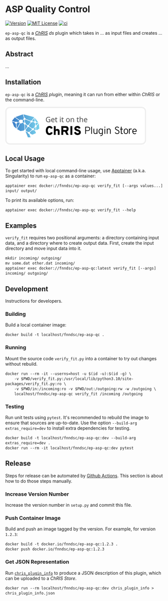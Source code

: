 # ASP Quality Control

[![Version](https://img.shields.io/docker/v/fnndsc/ep-asp-qc?sort=semver)](https://hub.docker.com/r/fnndsc/ep-asp-qc)
[![MIT License](https://img.shields.io/github/license/fnndsc/ep-asp-qc)](https://github.com/FNNDSC/ep-asp-qc/blob/main/LICENSE)
[![ci](https://github.com/FNNDSC/ep-asp-qc/actions/workflows/ci.yml/badge.svg)](https://github.com/FNNDSC/ep-asp-qc/actions/workflows/ci.yml)

`ep-asp-qc` is a [_ChRIS_](https://chrisproject.org/)
_ds_ plugin which takes in ...  as input files and
creates ... as output files.

## Abstract

...

## Installation

`ep-asp-qc` is a _[ChRIS](https://chrisproject.org/) plugin_, meaning it can
run from either within _ChRIS_ or the command-line.

[![Get it from chrisstore.co](https://raw.githubusercontent.com/FNNDSC/ChRIS_store_ui/963938c241636e4c3dc4753ee1327f56cb82d8b5/src/assets/public/badges/light.svg)](https://chrisstore.co/plugin/ep-asp-qc)

## Local Usage

To get started with local command-line usage, use [Apptainer](https://apptainer.org/)
(a.k.a. Singularity) to run `ep-asp-qc` as a container:

```shell
apptainer exec docker://fnndsc/ep-asp-qc verify_fit [--args values...] input/ output/
```

To print its available options, run:

```shell
apptainer exec docker://fnndsc/ep-asp-qc verify_fit --help
```

## Examples

`verify_fit` requires two positional arguments: a directory containing
input data, and a directory where to create output data.
First, create the input directory and move input data into it.

```shell
mkdir incoming/ outgoing/
mv some.dat other.dat incoming/
apptainer exec docker://fnndsc/ep-asp-qc:latest verify_fit [--args] incoming/ outgoing/
```

## Development

Instructions for developers.

### Building

Build a local container image:

```shell
docker build -t localhost/fnndsc/ep-asp-qc .
```

### Running

Mount the source code `verify_fit.py` into a container to try out changes without rebuild.

```shell
docker run --rm -it --userns=host -u $(id -u):$(id -g) \
    -v $PWD/verify_fit.py:/usr/local/lib/python3.10/site-packages/verify_fit.py:ro \
    -v $PWD/in:/incoming:ro -v $PWD/out:/outgoing:rw -w /outgoing \
    localhost/fnndsc/ep-asp-qc verify_fit /incoming /outgoing
```

### Testing

Run unit tests using `pytest`.
It's recommended to rebuild the image to ensure that sources are up-to-date.
Use the option `--build-arg extras_require=dev` to install extra dependencies for testing.

```shell
docker build -t localhost/fnndsc/ep-asp-qc:dev --build-arg extras_require=dev .
docker run --rm -it localhost/fnndsc/ep-asp-qc:dev pytest
```

## Release

Steps for release can be automated by [Github Actions](.github/workflows/ci.yml).
This section is about how to do those steps manually.

### Increase Version Number

Increase the version number in `setup.py` and commit this file.

### Push Container Image

Build and push an image tagged by the version. For example, for version `1.2.3`:

```
docker build -t docker.io/fnndsc/ep-asp-qc:1.2.3 .
docker push docker.io/fnndsc/ep-asp-qc:1.2.3
```

### Get JSON Representation

Run [`chris_plugin_info`](https://github.com/FNNDSC/chris_plugin#usage)
to produce a JSON description of this plugin, which can be uploaded to a _ChRIS Store_.

```shell
docker run --rm localhost/fnndsc/ep-asp-qc:dev chris_plugin_info > chris_plugin_info.json
```


